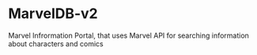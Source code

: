 # MarvelDB-v2
Marvel Infrormation Portal, that uses Marvel API for searching information about characters and comics
